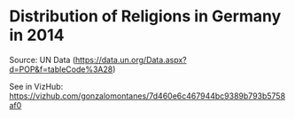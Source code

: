 # Distribution of Religions in Germany in 2014
Source: UN Data (https://data.un.org/Data.aspx?d=POP&f=tableCode%3A28)

See in VizHub: https://vizhub.com/gonzalomontanes/7d460e6c467944bc9389b793b5758af0
